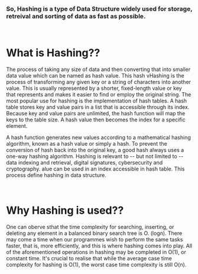 ### So, Hashing is a type of Data Structure widely used for storage, retreival and sorting of data as fast as possible.


<br>

# What is Hashing??
The process of taking any size of data and then converting that into smaller data value which can be named as hash value. This hash vHashing is the process of transforming any given key or a string of characters into another value. This is usually represented by a shorter, fixed-length value or key that represents and makes it easier to find or employ the original string.
The most popular use for hashing is the implementation of hash tables. A hash table stores key and value pairs in a list that is accessible through its index. Because key and value pairs are unlimited, the hash function will map the keys to the table size. A hash value then becomes the index for a specific element.

A hash function generates new values according to a mathematical hashing algorithm, known as a hash value or simply a hash. To prevent the conversion of hash back into the original key, a good hash always uses a one-way hashing algorithm.
Hashing is relevant to -- but not limited to -- data indexing and retrieval, digital signatures, cybersecurity and cryptography. alue can be used in an index accessible in hash table. This process define hashing in data structure.


<br>


# Why Hashing is used??
One can oberve sthat the time complexity for searching, inserting, or deleting any element in a balanced binary search tree is O. (logn). There may come a time when our programmes wish to perform the same tasks faster, that is, more efficiently, and this is where hashing comes into play. All of the aforementioned operations in hashing may be completed in O(1), or constant time. It's crucial to realise that while the average case time complexity for hashing is O(1), the worst case time complexity is still O(n).
